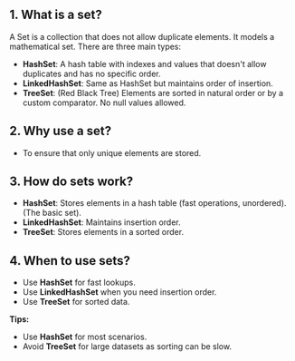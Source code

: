## 1. What is a set?

A Set is a collection that does not allow duplicate elements. It models a mathematical set. There are three main types:

* **HashSet**: A hash table with indexes and values that doesn't allow duplicates and has no specific order.
* **LinkedHashSet**: Same as HashSet but maintains order of insertion.
* **TreeSet**: (Red Black Tree) Elements are sorted in natural order or by a custom comparator. No null values allowed.

## 2. Why use a set?

* To ensure that only unique elements are stored.

## 3. How do sets work?

* **HashSet**: Stores elements in a hash table (fast operations, unordered). (The basic set).
* **LinkedHashSet**: Maintains insertion order.
* **TreeSet**: Stores elements in a sorted order.

## 4. When to use sets?

* Use **HashSet** for fast lookups.
* Use **LinkedHashSet** when you need insertion order.
* Use **TreeSet** for sorted data.

**Tips:**

* Use **HashSet** for most scenarios.
* Avoid **TreeSet** for large datasets as sorting can be slow.